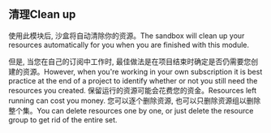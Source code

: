 ## <a name="clean-up"></a><span data-ttu-id="0af75-101">清理</span><span class="sxs-lookup"><span data-stu-id="0af75-101">Clean up</span></span>

<span data-ttu-id="0af75-102">使用此模块后, 沙盒将自动清除你的资源。</span><span class="sxs-lookup"><span data-stu-id="0af75-102">The sandbox will clean up your resources automatically for you when you are finished with this module.</span></span> 

<span data-ttu-id="0af75-103">但是, 当您在自己的订阅中工作时, 最佳做法是在项目结束时确定是否仍需要您创建的资源。</span><span class="sxs-lookup"><span data-stu-id="0af75-103">However, when you're working in your own subscription it is best practice at the end of a project to identify whether or not you still need the resources you created.</span></span> <span data-ttu-id="0af75-104">保留运行的资源可能会花费您的资金。</span><span class="sxs-lookup"><span data-stu-id="0af75-104">Resources left running can cost you money.</span></span> <span data-ttu-id="0af75-105">您可以逐个删除资源, 也可以只删除资源组以删除整个集。</span><span class="sxs-lookup"><span data-stu-id="0af75-105">You can  delete resources one by one, or just delete the resource group to get rid of the entire set.</span></span>
